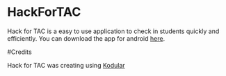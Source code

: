 # HackForTAC

Hack for TAC is a easy to use application to check in students quickly and efficiently. You can download the app for android [here](https://drive.google.com/file/d/1g2CEljkZs6sE1rZVm07K26TpDjvp_NEe/view?usp=sharing).

#Credits

Hack for TAC was creating using [Kodular](https://www.kodular.io/)
